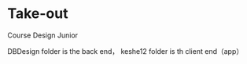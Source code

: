 # Take-out
Course Design Junior


DBDesign folder is  the back end，
keshe12 folder is  th client end（app）

